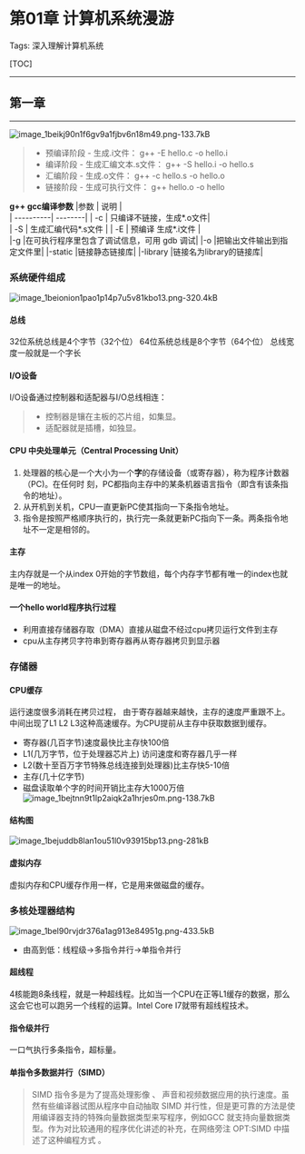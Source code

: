 # 第01章 计算机系统漫游

Tags: 深入理解计算机系统

[TOC]

---
## 第一章
---
![image_1beikj90n1f6gv9a1fjbv6n18m49.png-133.7kB][1]
>* 预编译阶段 - 生成.i文件：  g++ -E hello.c -o hello.i
>* 编译阶段 - 生成汇编文本.s文件： g++ -S hello.i -o hello.s
>* 汇编阶段 -  生成.o文件： g++ -c hello.s -o hello.o
>* 链接阶段 -  生成可执行文件： g++ hello.o -o hello

**g++ gcc编译参数**
|参数        | 说明   |  
| ----------| --------| 
| -c    |  只编译不链接，生成*.o文件|  
| -S        |   生成汇编代码*.s文件   | 
| -E        |   预编译 生成*.i文件   |  
|-g         |在可执行程序里包含了调试信息，可用 gdb 调试|
|-o         |把输出文件输出到指定文件里|
|-static  |链接静态链接库|
|-library |链接名为library的链接库|

### 系统硬件组成
![image_1beionion1pao1p14p7u5v81kbo13.png-320.4kB][2]
#### 总线 ####
32位系统总线是4个字节（32个位）
64位系统总线是8个字节（64个位）
总线宽度一般就是一个字长

#### I/O设备
I/O设备通过控制器和适配器与I/O总线相连：
>* 控制器是镶在主板的芯片组，如集显。
>* 适配器就是插槽，如独显。

#### CPU 中央处理单元（Central Processing Unit）

 1. 处理器的核心是一个大小为一个**字**的存储设备（或寄存器），称为程序计数器（PC)。在任何时 刻，PC都指向主存中的某条机器语言指令（即含有该条指令的地址）。
 2. 从开机到关机，CPU一直更新PC使其指向一下条指令地址。
 3. 指令是按照严格顺序执行的，执行完一条就更新PC指向下一条。两条指令地址不一定是相邻的。

#### 主存
主内存就是一个从index 0开始的字节数组，每个内存字节都有唯一的index也就是唯一的地址。

#### 一个hello world程序执行过程
 - 利用直接存储器存取（DMA）直接从磁盘不经过cpu拷贝运行文件到主存
 - cpu从主存拷贝字符串到寄存器再从寄存器拷贝到显示器
 
### 存储器
#### CPU缓存
运行速度很多消耗在拷贝过程， 由于寄存器越来越快，主存的速度严重跟不上。中间出现了L1 L2 L3这种高速缓存。为CPU提前从主存中获取数据到缓存。

 - 寄存器(几百字节)速度最快比主存快100倍
 - L1(几万字节，位于处理器芯片上) 访问速度和寄存器几乎一样
 - L2(数十至百万字节特殊总线连接到处理器)比主存快5-10倍
 - 主存(几十亿字节)
 - 磁盘读取单个字的时间开销比主存大1000万倍
![image_1bejtnn9t1lp2aiqk2a1hrjes0m.png-138.7kB][3]

#### 结构图
![image_1bejuddb8lan1ou51l0v93915bp13.png-281kB][5]
#### 虚拟内存
虚拟内存和CPU缓存作用一样，它是用来做磁盘的缓存。

### 多核处理器结构
![image_1bel90rvjdr376a1ag913e84951g.png-433.5kB][4]

* 由高到低：线程级->多指令并行->单指令并行
#### 超线程
4核能跑8条线程，就是一种超线程。比如当一个CPU在正等L1缓存的数据，那么这会它也可以跑另一个线程的运算。Intel Core I7就带有超线程技术。
#### 指令级并行
一口气执行多条指令，超标量。
#### 单指令多数据并行（SIMD）
> SIMD 指令多是为了提高处理影像 、 声音和视频数据应用的执行速度。虽然有些编译器试图从程序中自动抽取 SIMD 并行性，但是更可靠的方法是使用编译器支持的特殊向量数据类型来写程序，例如GCC 就支持向量数据类型。作为对比较通用的程序优化讲述的补充，在网络旁注 OPT:SIMD 中描述了这种编程方式 。



  [1]: http://static.zybuluo.com/allon6/qciw23zdgnf96cr1yys34mjo/image_1beikj90n1f6gv9a1fjbv6n18m49.png
  [2]: http://static.zybuluo.com/allon6/k5g8amzzepo43qi1de8lb2ir/image_1beionion1pao1p14p7u5v81kbo13.png
  [3]: http://static.zybuluo.com/allon6/tw906gbl5wwhkrrmrzxmga18/image_1bejtnn9t1lp2aiqk2a1hrjes0m.png
  [4]: http://static.zybuluo.com/allon6/wgf5sxdj3c7sxuxq4z194v4n/image_1bel90rvjdr376a1ag913e84951g.png
  [5]: http://static.zybuluo.com/allon6/rbd8q1olikakhvm6lkcibeh1/image_1bejuddb8lan1ou51l0v93915bp13.png
